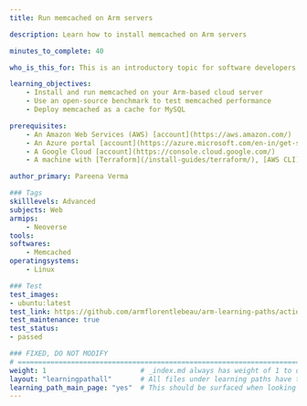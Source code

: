 ```yaml
---
title: Run memcached on Arm servers

description: Learn how to install memcached on Arm servers

minutes_to_complete: 40

who_is_this_for: This is an introductory topic for software developers who want to use memcached as their in-memory key-value store.

learning_objectives:
    - Install and run memcached on your Arm-based cloud server
    - Use an open-source benchmark to test memcached performance
    - Deploy memcached as a cache for MySQL

prerequisites:
    - An Amazon Web Services (AWS) [account](https://aws.amazon.com/)
    - An Azure portal [account](https://azure.microsoft.com/en-in/get-started/azure-portal)
    - A Google Cloud [account](https://console.cloud.google.com/)
    - A machine with [Terraform](/install-guides/terraform/), [AWS CLI](/install-guides/aws-cli), [Google Cloud CLI](/install-guides/gcloud), [Azure CLI](/install-guides/azure-cli), [AWS IAM authenticator](https://docs.aws.amazon.com/eks/latest/userguide/install-aws-iam-authenticator.html), and [Ansible](/install-guides/ansible/) installed

author_primary: Pareena Verma

### Tags
skilllevels: Advanced
subjects: Web
armips:
    - Neoverse
tools:
softwares:
    - Memcached
operatingsystems:
    - Linux

### Test
test_images:
- ubuntu:latest
test_link: https://github.com/armflorentlebeau/arm-learning-paths/actions/runs/4312122327
test_maintenance: true
test_status:
- passed

### FIXED, DO NOT MODIFY
# ================================================================================
weight: 1                       # _index.md always has weight of 1 to order correctly
layout: "learningpathall"       # All files under learning paths have this same wrapper
learning_path_main_page: "yes"  # This should be surfaced when looking for related content. Only set for _index.md of learning path content.
---
```

